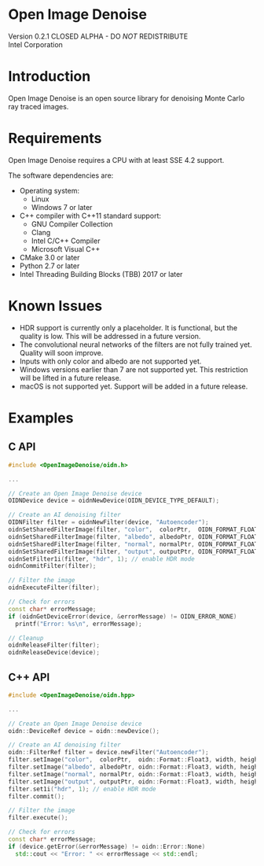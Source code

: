 Open Image Denoise
==================

Version 0.2.1 CLOSED ALPHA - DO *NOT* REDISTRIBUTE\
Intel Corporation


Introduction
============

Open Image Denoise is an open source library for denoising Monte Carlo ray traced images.


Requirements
============

Open Image Denoise requires a CPU with at least SSE 4.2 support.

The software dependencies are:
- Operating system:
  - Linux
  - Windows 7 or later
- C++ compiler with C++11 standard support:
  - GNU Compiler Collection
  - Clang
  - Intel C/C++ Compiler
  - Microsoft Visual C++
- CMake 3.0 or later
- Python 2.7 or later
- Intel Threading Building Blocks (TBB) 2017 or later


Known Issues
============

- HDR support is currently only a placeholder. It is functional, but the
  quality is low. This will be addressed in a future version.
- The convolutional neural networks of the filters are not fully trained yet.
  Quality will soon improve.
- Inputs with only color and albedo are not supported yet.
- Windows versions earlier than 7 are not supported yet. This restriction will
  be lifted in a future release.
- macOS is not supported yet. Support will be added in a future release.


Examples
========

C API
-----

```cpp
#include <OpenImageDenoise/oidn.h>

...

// Create an Open Image Denoise device
OIDNDevice device = oidnNewDevice(OIDN_DEVICE_TYPE_DEFAULT);

// Create an AI denoising filter
OIDNFilter filter = oidnNewFilter(device, "Autoencoder");
oidnSetSharedFilterImage(filter, "color",  colorPtr,  OIDN_FORMAT_FLOAT3, width, height, 0, 0, 0);
oidnSetSharedFilterImage(filter, "albedo", albedoPtr, OIDN_FORMAT_FLOAT3, width, height, 0, 0, 0); // optional
oidnSetSharedFilterImage(filter, "normal", normalPtr, OIDN_FORMAT_FLOAT3, width, height, 0, 0, 0); // optional
oidnSetSharedFilterImage(filter, "output", outputPtr, OIDN_FORMAT_FLOAT3, width, height, 0, 0, 0);
oidnSetFilter1i(filter, "hdr", 1); // enable HDR mode
oidnCommitFilter(filter);

// Filter the image
oidnExecuteFilter(filter);

// Check for errors
const char* errorMessage;
if (oidnGetDeviceError(device, &errorMessage) != OIDN_ERROR_NONE)
  printf("Error: %s\n", errorMessage);

// Cleanup
oidnReleaseFilter(filter);
oidnReleaseDevice(device);
```

C++ API
-------

```cpp
#include <OpenImageDenoise/oidn.hpp>

...

// Create an Open Image Denoise device
oidn::DeviceRef device = oidn::newDevice();

// Create an AI denoising filter
oidn::FilterRef filter = device.newFilter("Autoencoder");
filter.setImage("color",  colorPtr,  oidn::Format::Float3, width, height);
filter.setImage("albedo", albedoPtr, oidn::Format::Float3, width, height); // optional
filter.setImage("normal", normalPtr, oidn::Format::Float3, width, height); // optional
filter.setImage("output", outputPtr, oidn::Format::Float3, width, height);
filter.set1i("hdr", 1); // enable HDR mode
filter.commit();

// Filter the image
filter.execute();

// Check for errors
const char* errorMessage;
if (device.getError(&errorMessage) != oidn::Error::None)
  std::cout << "Error: " << errorMessage << std::endl;
```